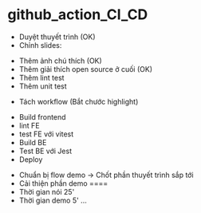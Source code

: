 # github_action_CI_CD
- Duyệt thuyết trình (OK)
- Chỉnh slides:
+ Thêm ảnh chú thích (OK)
+ Thêm giải thích open source ở cuối (OK)
+ Thêm lint test
+ Thêm unit test
- Tách workflow (Bắt chước highlight)
+ Build frontend
+ lint FE
+ test FE với vitest
+ Build BE
+ Test BE với Jest
+ Deploy
- Chuẩn bị flow demo -> Chốt phần thuyết trình sắp tới
- Cải thiện phần demo
====
- Thời gian nói 25'
- Thời gian demo 5'
...
